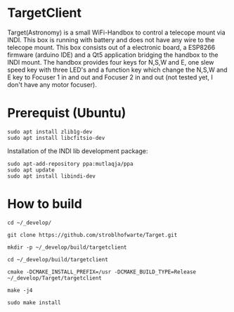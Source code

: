 # TargetClient
Target(Astronomy) is a small WiFi-Handbox to control a telecope mount via INDI. 
This box is running with battery and does not have any wire to the telecope mount. 
This box consists out of a electronic board, a ESP8266 firmware (arduino IDE) and a 
Qt5 application bridging the handbox to the INDI mount. The handbox provides four keys 
for N,S,W and E, one slew speed key with three LED's and a function key which change 
the N,S,W and E key to Focuser 1 in and out and Focuser 2 in and out 
(not tested yet, I don't have any motor focuser).

# Prerequist (Ubuntu)

```
sudo apt install zlib1g-dev
sudo apt install libcfitsio-dev
```
Installation of the INDI lib development package:
```
sudo apt-add-repository ppa:mutlaqja/ppa
sudo apt update
sudo apt install libindi-dev
```

# How to build

```
cd ~/_develop/

git clone https://github.com/stroblhofwarte/Target.git

mkdir -p ~/_develop/build/targetclient

cd ~/_develop/build/targetclient

cmake -DCMAKE_INSTALL_PREFIX=/usr -DCMAKE_BUILD_TYPE=Release ~/_develop/Target/targetclient

make -j4

sudo make install
```
